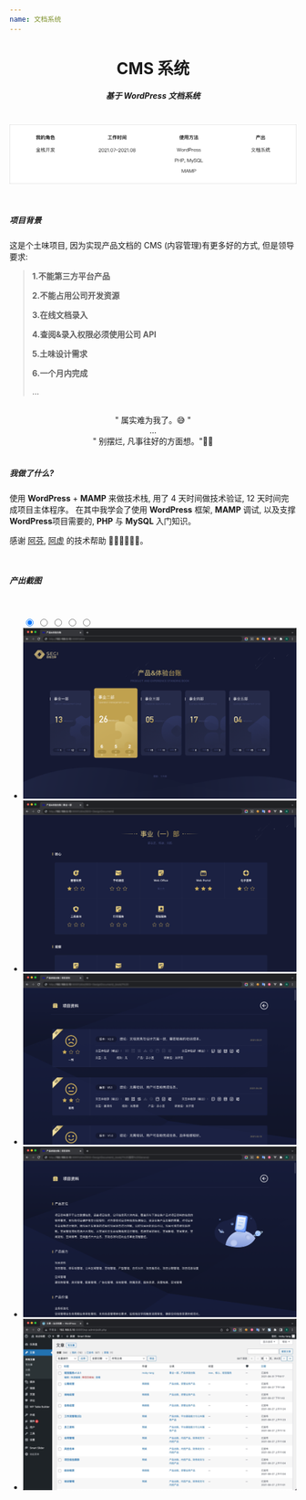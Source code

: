 ```yaml
---
name: 文档系统
---
```


# <center>**<span class=" font-bold ">CMS</span> 系统**</center>

##### <center class="text-gary-500 font-light">基于 WordPress 文档系统</center>

<br>
<div style="display: flex; justify-content: center;">
    <img src="../assets/wordpress/wordpress.png"/>
</div>
<br>
<br>

##### 项目背景

这是个土味项目, 因为实现产品文档的 CMS (内容管理)有更多好的方式, 但是领导要求:

> **1.不能第三方平台产品**
>
> **2.不能占用公司开发资源**
>
> **3.在线文档录入**
>
> **4.查阅&录入权限必须使用公司 API**
>
> **5.土味设计需求**
>
> **6.一个月内完成**
>
> ...

<br>

<center class="bg-yellow-50 py-2 font-thin text-xl">" 属实难为我了。😅 " </center>
<center class="bg-yellow-50 py-2 font-thin text-xl">...</center>
<center class="bg-yellow-50 py-2 mb-8 font-thin text-xl">" 别摆烂, 凡事往好的方面想。"🤦‍♂️</center>

<br>

##### 我做了什么?

使用 **WordPress** + **MAMP** 来做技术栈, 用了 4 天时间做技术验证, 12 天时间完成项目主体程序。 在其中我学会了使用 **WordPress** 框架, **MAMP** 调试, 以及支撑**WordPress**项目需要的, **PHP** 与 **MySQL** 入门知识。

感谢 <a href="https://space.bilibili.com/7981948/?spm_id_from=333.999.0.0" target="_blank">阿芬</a>, <a href="https://space.bilibili.com/451368848?from=search&seid=17438273036942781063&spm_id_from=333.337.0.0" target="_blank">阿虚</a> 的技术帮助 👏🏼👏🏼👏🏼。

<br>

##### 产出截图

<br>

<ul class="slides rounded-sm">
  <input type="radio" id="control-1" name="control" checked>
  <input type="radio" id="control-2" name="control">
  <input type="radio" id="control-3" name="control">
  <input type="radio" id="control-4" name="control">
  <input type="radio" id="control-5" name="control">
  
  <!--  Left/Right Button  -->
  <div class="navigator slide-1">
    <label for="control-5">
      <div class="fas fa-chevron-left"></div>
    </label>
    <label for="control-2">
      <div class="fas fa-chevron-right"></div>
    </label>
  </div>
  
  <div class="navigator slide-2">
    <label for="control-1">
      <div class="fas fa-chevron-left"></div>
    </label>
    <label for="control-3">
      <div class="fas fa-chevron-right"></div>
    </label>
  </div>
  
  <div class="navigator slide-3">
    <label for="control-2">
      <div class="fas fa-chevron-left"></div>
    </label>
    <label for="control-4">
      <div class="fas fa-chevron-right"></div>
    </label>
  </div>
  
  <div class="navigator slide-4">
    <label for="control-3">
      <div class="fas fa-chevron-left"></div>
    </label>
    <label for="control-5">
      <div class="fas fa-chevron-right"></div>
    </label>
  </div>

  <div class="navigator slide-5">
    <label for="control-4">
      <div class="fas fa-chevron-left"></div>
    </label>
    <label for="control-1">
      <div class="fas fa-chevron-right"></div>
    </label>
  </div>
  <!--  /Left/Right Button  -->
  
  <li class="slide">
    <img src="../assets/wordpress/wordpress-01.png" class=" absolute w-10/12">
    <!-- <span class="text-sm text-white">文档首页</span> -->
  </li>
  <li class="slide">
    <img src="../assets/wordpress/wordpress-02.png" class=" absolute w-10/12">
    <!-- <span class="text-sm text-white">文档首页</span> -->
  </li>
  <li class="slide">
    <img src="../assets/wordpress/wordpress-03.png" class=" absolute w-10/12">
    <!-- <span class="text-sm text-white">文档首页</span> -->
  </li>
  <li class="slide">
    <img src="../assets/wordpress/wordpress-04.png" class=" absolute w-10/12">
    <!-- <span class="text-sm text-white">文档首页</span> -->
  </li>
  <li class="slide">
    <img src="../assets/wordpress/wordpress-05.png" class=" absolute w-10/12">
    <!-- <span class="text-sm text-white">文档首页</span> -->
  </li>
  
  <div class="controls-visible">
    <label for="control-1"></label>
    <label for="control-2"></label>
    <label for="control-3"></label>
    <label for="control-4"></label>
    <label for="control-5"></label>
  </div>
</ul>
<br>
